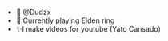 - 👋 @Dudzx
- 👀  Currently playing Elden ring
- ✨I make videos for youtube (Yato Cansado)
<!---
Dudzx/Dudzx is a ✨ special ✨ repository because its `README.md` (this file) appears on your GitHub profile.
You can click the Preview link to take a look at your changes.
--->
